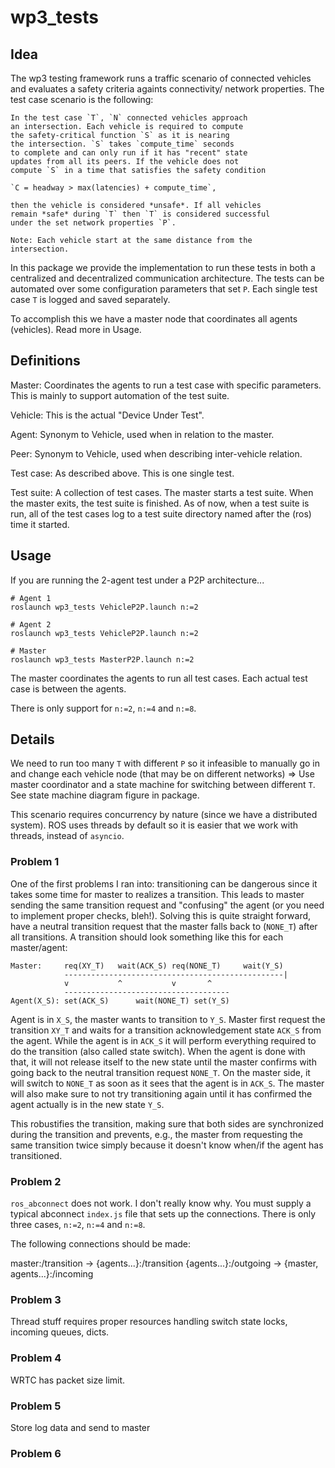 # wp3_tests

## Idea

The wp3 testing framework runs a traffic scenario of connected
vehicles and evaluates a safety criteria againts connectivity/
network properties. The test case scenario is the following:

    In the test case `T`, `N` connected vehicles approach
    an intersection. Each vehicle is required to compute
    the safety-critical function `S` as it is nearing
    the intersection. `S` takes `compute_time` seconds
    to complete and can only run if it has "recent" state
    updates from all its peers. If the vehicle does not
    compute `S` in a time that satisfies the safety condition

    `C = headway > max(latencies) + compute_time`,

    then the vehicle is considered *unsafe*. If all vehicles
    remain *safe* during `T` then `T` is considered successful
    under the set network properties `P`.

    Note: Each vehicle start at the same distance from the
    intersection.

In this package we provide the implementation to run these tests
in both a centralized and decentralized communication architecture.
The tests can be automated over some configuration parameters that
set `P`. Each single test case `T` is logged and saved separately.

To accomplish this we have a master node that coordinates all
agents (vehicles). Read more in Usage.

## Definitions

Master:
    Coordinates the agents to run a test case with specific
    parameters. This is mainly to support automation of the
    test suite.

Vehicle:
    This is the actual "Device Under Test".

Agent:
    Synonym to Vehicle, used when in relation to the master.

Peer:
    Synonym to Vehicle, used when describing inter-vehicle relation.

Test case:
    As described above. This is one single test.

Test suite:
    A collection of test cases. The master starts a test suite.
    When the master exits, the test suite is finished. As of now,
    when a test suite is run, all of the test cases log to a test
    suite directory named after the (ros) time it started.

## Usage

If you are running the 2-agent test under a P2P architecture...

```
# Agent 1
roslaunch wp3_tests VehicleP2P.launch n:=2

# Agent 2
roslaunch wp3_tests VehicleP2P.launch n:=2

# Master
roslaunch wp3_tests MasterP2P.launch n:=2
```

The master coordinates the agents to run all test cases. Each
actual test case is between the agents.

There is only support for `n:=2`, `n:=4` and `n:=8`.

## Details

We need to run too many `T` with different `P` so it infeasible
to manually go in and change each vehicle node (that may be on
different networks) => Use master coordinator and a state machine
for switching between different `T`. See state machine diagram
figure in package.

This scenario requires concurrency by nature (since we have a
distributed system). ROS uses threads by default so it is easier
that we work with threads, instead of `asyncio`.

### Problem 1

One of the first problems I ran into: transitioning can be
dangerous since it takes some time for master to realizes a
transition. This leads to master sending the same transition
request and "confusing" the agent (or you need to implement
proper checks, bleh!). Solving this is quite straight forward,
have a neutral transition request that the master falls back to
(`NONE_T`) after all transitions. A transition should look
something like this for each master/agent:

    Master:     req(XY_T)   wait(ACK_S) req(NONE_T)     wait(Y_S)
                -------------------------------------------------|
                v           ^           v       ^
                -------------------------------------
    Agent(X_S): set(ACK_S)      wait(NONE_T) set(Y_S)

Agent is in `X_S`, the master wants to transition to `Y_S`.
Master first request the transition `XY_T` and waits for a
transition acknowledgement state `ACK_S` from the agent. While
the agent is in `ACK_S` it will perform everything required to
do the transition (also called state switch). When the agent is
done with that, it will not release itself to the new state until
the master confirms with going back to the neutral transition
request `NONE_T`. On the master side, it will switch to `NONE_T`
as soon as it sees that the agent is in `ACK_S`. The master will
also make sure to not try transitioning again until it has
confirmed the agent actually is in the new state `Y_S`.

This robustifies the transition, making sure that both sides are
synchronized during the transition and prevents, e.g., the master
from requesting the same transition twice simply because it doesn't
know when/if the agent has transitioned.

### Problem 2

`ros_abconnect` does not work. I don't really know why. You must
supply a typical abconnect `index.js` file that sets up the
connections. There is only three cases, `n:=2`, `n:=4` and `n:=8`.

The following connections should be made:

master:/transition -> {agents...}:/transition
{agents...}:/outgoing -> {master, agents...}:/incoming

### Problem 3

Thread stuff requires proper resources handling
switch state locks, incoming queues, dicts.

### Problem 4

WRTC has packet size limit.

### Problem 5

Store log data and send to master

### Problem 6

